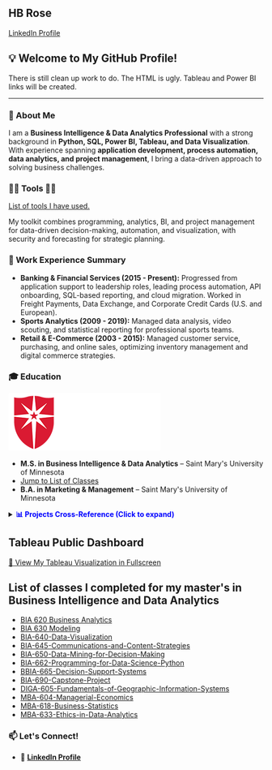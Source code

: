 ## HB Rose
[LinkedIn Profile](https://www.linkedin.com/in/hjalmaar-rose-ms-23a20851)

## 💡 Welcome to My GitHub Profile!
There is still clean up work to do. The HTML is ugly. Tableau and Power BI links will be created. 

---

### 👋 About Me

I am a **Business Intelligence & Data Analytics Professional** with a strong background in **Python, SQL, Power BI, Tableau, and Data Visualization**. With experience spanning **application development, process automation, data analytics, and project management**, I bring a data-driven approach to solving business challenges.

### 🔧🔧 Tools 🔧🔧
[List of tools I have used.](https://hbrose-bida.github.io/Python/Summary_of_Tools.html)

My toolkit combines programming, analytics, BI, and project management for data-driven decision-making, automation, and visualization, with security and forecasting for strategic planning.

### 🚀 Work Experience Summary

- **Banking & Financial Services (2015 - Present):** Progressed from application support to leadership roles, leading process automation, API onboarding, SQL-based reporting, and cloud migration. Worked in Freight Payments, Data Exchange, and Corporate Credit Cards (U.S. and European).
- **Sports Analytics (2009 - 2019):** Managed data analysis, video scouting, and statistical reporting for professional sports teams.
- **Retail & E-Commerce (2003 - 2015):** Managed customer service, purchasing, and online sales, optimizing inventory management and digital commerce strategies.

### 🎓  Education

![SMU Logo](https://raw.githubusercontent.com/HBRose-BIDA/Python/main/SMU-Logo_StackedHorizontalofM_FC_03_REV-WHT300.png)
- **M.S. in Business Intelligence & Data Analytics** – Saint Mary's University of Minnesota
- [Jump to List of Classes](#list-of-classes-i-completed-for-my-masters-in-business-intelligence-and-data-analytics)
- **B.A. in Marketing & Management** – Saint Mary's University of Minnesota

<details>
  <summary><span style="color: blue;"><strong>📊 Projects Cross-Reference (Click to expand)</strong></span></summary>
  
  - [Proficiency in SQL](https://hbrose-bida.github.io/Python/SQL.html)
  - [Programming Skills](https://hbrose-bida.github.io/Python/Programming.html)
  - [Data Modeling Techniques](https://hbrose-bida.github.io/Python/Data_Modeling.html)
  - [Statistical Analysis](https://hbrose-bida.github.io/Python/Statistical_Analysis.html)
  - [Machine Learning](https://hbrose-bida.github.io/Python/Machine_Learning.html)
  - [Big Data Technologies](https://hbrose-bida.github.io/Python/Big_Data.html)
  - [Data Visualization](https://hbrose-bida.github.io/Python/Visualization.html)
  - Cloud Computing - I have done some cloud computing. Azure, Google Drive, and some work things are in the cloud.
  - [Data Warehousing](https://hbrose-bida.github.io/Python/Data_Warehousing.html)
  - [ETL (Extract, Transform, Load) Processes](https://hbrose-bida.github.io/Python/ETL.html)
  - [SAS](https://hbrose-bida.github.io/Python/SAS.html)

</details>

## Tableau Public Dashboard

[🔗 View My Tableau Visualization in Fullscreen](https://public.tableau.com/views/Concessions11-13/Story1?:embed=y&:showVizHome=no)

## List of classes I completed for my master's in Business Intelligence and Data Analytics

- [BIA 620 Business Analytics](https://hbrose-bida.github.io/Classes/BIA_620.html)
- [BIA 630 Modeling](https://hbrose-bida.github.io/Classes/BIA_630.html)
- [BIA-640-Data-Visualization](https://hbrose-bida.github.io/Classes/BIA_640.html)
- [BIA-645-Communications-and-Content-Strategies](https://hbrose-bida.github.io/Classes/BIA_645.html)
- [BIA-650-Data-Mining-for-Decision-Making](https://hbrose-bida.github.io/Classes/BIA_650.html)
- [BIA-662-Programming-for-Data-Science-Python](https://hbrose-bida.github.io/Classes/BIA_662.html)
- [BBIA-665-Decision-Support-Systems](https://hbrose-bida.github.io/Classes/BIA_665.html)
- [BIA-690-Capstone-Project](https://hbrose-bida.github.io/Classes/BIA_690.html)
- [DIGA-605-Fundamentals-of-Geographic-Information-Systems](https://hbrose-bida.github.io/Classes/DIGA_605.html)
- [MBA-604-Managerial-Economics](https://hbrose-bida.github.io/Classes/MBA_604.html)
- [MBA-618-Business-Statistics](https://hbrose-bida.github.io/Classes/MBA_618.html)
- [MBA-633-Ethics-in-Data-Analytics](https://hbrose-bida.github.io/Classes/MBA_633.html)



### 📫 Let's Connect!

- 💼 **[LinkedIn Profile](https://www.linkedin.com/in/hjalmaar-rose-ms-23a20851)**

